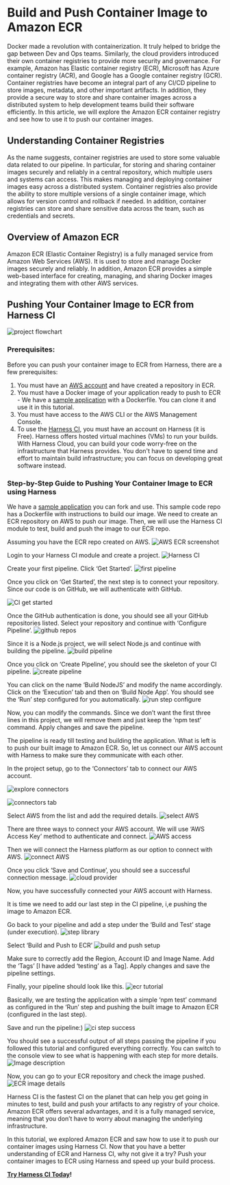 # Build and Push Container Image to Amazon ECR

Docker made a revolution with containerization. It truly helped to bridge the gap between Dev and Ops teams. Similarly, the cloud providers introduced their own container registries to provide more security and governance. For example, Amazon has Elastic container registry (ECR), Microsoft has Azure container registry (ACR), and Google has a Google container registry (GCR). Container registries have become an integral part of any CI/CD pipeline to store images, metadata, and other important artifacts. In addition, they provide a secure way to store and share container images across a distributed system to help development teams build their software efficiently. In this article, we will explore the Amazon ECR container registry and see how to use it to push our container images.

## Understanding Container Registries
As the name suggests, container registries are used to store some valuable data related to our pipeline. In particular, for storing and sharing container images securely and reliably in a central repository, which multiple users and systems can access. This makes managing and deploying container images easy across a distributed system. Container registries also provide the ability to store multiple versions of a single container image, which allows for version control and rollback if needed. In addition, container registries can store and share sensitive data across the team, such as credentials and secrets.

## Overview of Amazon ECR
Amazon ECR (Elastic Container Registry) is a fully managed service from Amazon Web Services (AWS). It is used to store and manage Docker images securely and reliably. In addition, Amazon ECR provides a simple web-based interface for creating, managing, and sharing Docker images and integrating them with other AWS services. 

## Pushing Your Container Image to ECR from Harness CI
![project flowchart](./static/ci-tutorial-build-push-ecr/pipeline_flow_chart.png)

### Prerequisites:
Before you can push your container image to ECR from Harness, there are a few prerequisites:
1. You must have an [AWS account](https://aws.amazon.com/resources/create-account/) and have created a repository in ECR.
2. You must have a Docker image of your application ready to push to ECR - We have a [sample application](https://github.com/pavanbelagatti/harness-ci-example) with a Dockerfile. You can clone it and use it in this tutorial. 
3. You must have access to the AWS CLI or the AWS Management Console. 
4. To use the [Harness CI](https://www.harness.io/products/continuous-integration), you must have an account on Harness (it is Free). Harness offers hosted virtual machines (VMs) to run your builds. With Harness Cloud, you can build your code worry-free on the infrastructure that Harness provides. You don't have to spend time and effort to maintain build infrastructure; you can focus on developing great software instead.

### Step-by-Step Guide to Pushing Your Container Image to ECR using Harness

We have a [sample application](https://github.com/pavanbelagatti/harness-ci-example) you can fork and use. This sample code repo has a Dockerfile with instructions to build our image. We need to create an ECR repository on AWS to push our image. Then, we will use the Harness CI module to test, build and push the image to our ECR repo. 

Assuming you have the ECR repo created on AWS. 
![AWS ECR screenshot](./static/ci-tutorial-build-push-ecr/ECR_AWS_screenshot.png)

Login to your Harness CI module and create a project.
![Harness CI](./static/ci-tutorial-build-push-ecr/CI_Project_creation.png)

Create your first pipeline. Click ‘Get Started’.
![first pipeline](./static/ci-tutorial-build-push-ecr/CI_getstarted.png)

Once you click on ‘Get Started’, the next step is to connect your repository. Since our code is on GitHub, we will authenticate with GitHub. 

![CI get started](./static/ci-tutorial-build-push-ecr/code_repo_list.png)

Once the GitHub authentication is done, you should see all your GitHub repositories listed.
Select your repository and continue with ‘Configure Pipeline’.
![github repos](./static/ci-tutorial-build-push-ecr/select_repos.png)

Since it is a Node.js project, we will select Node.js and continue with building the pipeline.
![build pipeline](./static/ci-tutorial-build-push-ecr/configure_pipeline.png)

Once you click on ‘Create Pipeline’, you should see the skeleton of your CI pipeline.
![create pipeline](./static/ci-tutorial-build-push-ecr/build_node_app.png)

You can click on the name ‘Build NodeJS’ and modify the name accordingly. Click on the ‘Execution’ tab and then on ‘Build Node App’. You should see the ‘Run’ step configured for you automatically. 
![run step configure](./static/ci-tutorial-build-push-ecr/run_step_configuration.png)

Now, you can modify the commands. Since we don’t want the first three lines in this project, we will remove them and just keep the ‘npm test’ command. Apply changes and save the pipeline.

The pipeline is ready till testing and building the application. What is left is to push our built image to Amazon ECR. So, let us connect our AWS account with Harness to make sure they communicate with each other. 

In the project setup, go to the ‘Connectors’ tab to connect our AWS account.

![explore connectors](./static/ci-tutorial-build-push-ecr/explore_connectors.png)

![connectors tab](./static/ci-tutorial-build-push-ecr/connectors.png)

Select AWS from the list and add the required details. 
![select AWS](./static/ci-tutorial-build-push-ecr/aws_connector_overview.png)

There are three ways to connect your AWS account. We will use ‘AWS Access Key’ method to authenticate and connect.
![AWS access](./static/ci-tutorial-build-push-ecr/AWS_Access.png)

Then we will connect the Harness platform as our option to connect with AWS.
![connect AWS](./static/ci-tutorial-build-push-ecr/connect_provider.png)

Once you click ‘Save and Continue’, you should see a successful connection message.
![cloud provider](./static/ci-tutorial-build-push-ecr/cloud_provider_success.png)

Now, you have successfully connected your AWS account with Harness.

It is time we need to add our last step in the CI pipeline, i,e pushing the image to Amazon ECR.

Go back to your pipeline and add a step under the ‘Build and Test’ stage (under execution). 
![step library](./static/ci-tutorial-build-push-ecr/step_library.png)

Select ‘Build and Push to ECR’ 
![build and push setup](./static/ci-tutorial-build-push-ecr/build_push_step.png)

Make sure to correctly add the Region, Account ID and Image Name. Add the ‘Tags’ [I have added ‘testing’ as a Tag]. Apply changes and save the pipeline settings.

Finally, your pipeline should look like this.
![ecr tutorial](./static/ci-tutorial-build-push-ecr/ECR_tutorial.png)

Basically, we are testing the application with a simple ‘npm test’ command as configured in the ‘Run’ step and pushing the built image to Amazon ECR (configured in the last step).

Save and run the pipeline:)
![ci step success](./static/ci-tutorial-build-push-ecr/CI_step_success.png)

You should see a successful output of all steps passing the pipeline if you followed this tutorial and configured everything correctly. You can switch to the console view to see what is happening with each step for more details. 
![Image description](./static/ci-tutorial-build-push-ecr/push_ecr_console_view.png)

Now, you can go to your ECR repository and check the image pushed. 
![ECR image details](./static/ci-tutorial-build-push-ecr/ecr_image_details.png)

Harness CI is the fastest CI on the planet that can help you get going in minutes to test, build and push your artifacts to any registry of your choice. Amazon ECR offers several advantages, and it is a fully managed service, meaning that you don’t have to worry about managing the underlying infrastructure. 

In this tutorial, we explored Amazon ECR and saw how to use it to push our container images using Harness CI. Now that you have a better understanding of ECR and Harness CI, why not give it a try? Push your container images to ECR using Harness and speed up your build process.

**[Try Harness CI Today](https://www.harness.io/products/continuous-integration)!**